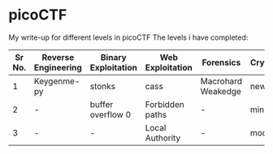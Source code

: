 # picoCTF
My write-up for different levels in picoCTF
The levels i have completed: 

|Sr No.|Reverse Engineering|Binary Exploitation|Web Exploitation|Forensics|Cryptography|
|------|------------------|-------------------|----------------|---------|------------|
|  1   |Keygenme-py|stonks |cass|Macrohard Weakedge|new caesar|
|2|-|buffer overflow 0|Forbidden paths|-|miniRSA|
|3|-|-|Local Authority|-|mod1/mod2|
